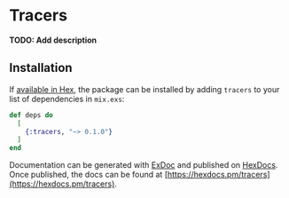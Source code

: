 # Tracers

**TODO: Add description**

## Installation

If [available in Hex](https://hex.pm/docs/publish), the package can be installed
by adding `tracers` to your list of dependencies in `mix.exs`:

```elixir
def deps do
  [
    {:tracers, "~> 0.1.0"}
  ]
end
```

Documentation can be generated with [ExDoc](https://github.com/elixir-lang/ex_doc)
and published on [HexDocs](https://hexdocs.pm). Once published, the docs can
be found at [https://hexdocs.pm/tracers](https://hexdocs.pm/tracers).

